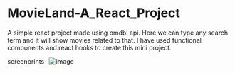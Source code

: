 # MovieLand-A_React_Project

A simple react project made using omdbi api.
Here we can type any search term and it will show movies related to that.
I have used functional components and react hooks to create this mini project.

screenprints-
![image](https://user-images.githubusercontent.com/78634612/186974640-932ecb34-8396-4274-afab-ac396d885843.png)
